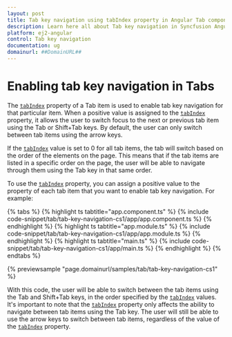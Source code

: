 ```yaml
---
layout: post
title: Tab key navigation using tabIndex property in Angular Tab component | Syncfusion
description: Learn here all about Tab key navigation in Syncfusion Angular Tab component of Syncfusion Essential JS 2 and more.
platform: ej2-angular
control: Tab key navigation 
documentation: ug
domainurl: ##DomainURL##
---
```


# Enabling tab key navigation in Tabs

The [`tabIndex`](../api/tab/tabItem/#tabindex) property of a Tab item is used to enable tab key navigation for that particular item. When a positive value is assigned to the [`tabIndex`](../api/tab/tabItem/#tabindex) property, it allows the user to switch focus to the next or previous tab item using the Tab or Shift+Tab keys. By default, the user can only switch between tab items using the arrow keys.

If the [`tabIndex`](../api/tab/tabItem/#tabindex) value is set to 0 for all tab items, the tab will switch based on the order of the elements on the page. This means that if the tab items are listed in a specific order on the page, the user will be able to navigate through them using the Tab key in that same order.

To use the [`tabIndex`](../api/tab/tabItem/#tabindex) property, you can assign a positive value to the property of each tab item that you want to enable tab key navigation. For example:

{% tabs %}
{% highlight ts tabtitle="app.component.ts" %}
{% include code-snippet/tab/tab-key-navigation-cs1/app/app.component.ts %}
{% endhighlight %}
{% highlight ts tabtitle="app.module.ts" %}
{% include code-snippet/tab/tab-key-navigation-cs1/app/app.module.ts %}
{% endhighlight %}
{% highlight ts tabtitle="main.ts" %}
{% include code-snippet/tab/tab-key-navigation-cs1/app/main.ts %}
{% endhighlight %}
{% endtabs %}
  
{% previewsample "page.domainurl/samples/tab/tab-key-navigation-cs1" %}

With this code, the user will be able to switch between the tab items using the Tab and Shift+Tab keys, in the order specified by the [`tabIndex`](../api/tab/tabItem/#tabindex) values.
It's important to note that the [`tabIndex`](../api/tab/tabItem/#tabindex) property only affects the ability to navigate between tab items using the Tab key. The user will still be able to use the arrow keys to switch between tab items, regardless of the value of the [`tabIndex`](../api/tab/tabItem/#tabindex) property.
